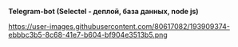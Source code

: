 **Telegram-bot (Selectel - деплой, база данных, node js)**

https://user-images.githubusercontent.com/80617082/193909374-ebbbc3b5-8c68-41e7-b604-bf904e3513b5.png

